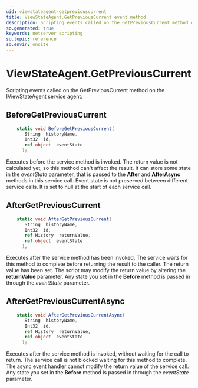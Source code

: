 ```yaml
---
uid: viewstateagent-getpreviouscurrent
title: ViewStateAgent.GetPreviousCurrent event method
description: Scripting events called on the GetPreviousCurrent method on the ViewStateAgent service agent.
so.generated: true
keywords: netserver scripting
so.topic: reference
so.envir: onsite
---
```

# ViewStateAgent.GetPreviousCurrent

Scripting events called on the <see cref='M:IViewStateAgent.GetPreviousCurrent'>GetPreviousCurrent</see> method on the <see cref='IViewStateAgent'>IViewStateAgent</see>  service agent.

## BeforeGetPreviousCurrent
```cs
    static void BeforeGetPreviousCurrent(
       String  historyName,
       Int32  id,
       ref object  eventState
      );
```
Executes before the service method is invoked.
The return value is not calculated yet, so this method can't affect the result.
It can store some state in the *eventState* parameter, that is passed to the **After** and **AfterAsync** methods in this service call.
Event state is not preserved between different service calls. It is set to null at the start of each service call.
## AfterGetPreviousCurrent
```cs
    static void AfterGetPreviousCurrent(
       String  historyName,
       Int32  id,
       ref History  returnValue,
       ref object  eventState
      );
```
Executes after the service method has been invoked. The service waits for this method to complete before returning the result to the caller.
The return value has been set. The script may modify the return value by altering the **returnValue** parameter.
Any state you set in the **Before** method is passed in through the *eventState* parameter.
## AfterGetPreviousCurrentAsync
```cs
    static void AfterGetPreviousCurrentAsync(
       String  historyName,
       Int32  id,
       ref History  returnValue,
       ref object  eventState
      );
```
Executes after the service method is invoked, without waiting for the call to return.
The service call is not blocked waiting for this method to complete.
The async event handler cannot modify the return value of the service call.
Any state you set in the **Before** method is passed in through the *eventState* parameter.

